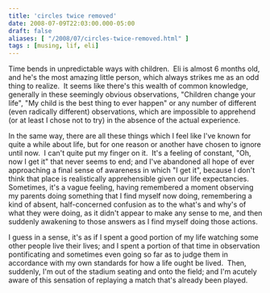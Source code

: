 ```yaml
---
title: 'circles twice removed'
date: 2008-07-09T22:03:00.000-05:00
draft: false
aliases: [ "/2008/07/circles-twice-removed.html" ]
tags : [musing, lif, eli]
---
```


Time bends in unpredictable ways with children.  Eli is almost 6 months old, and he's the most amazing little person, which always strikes me as an odd thing to realize.  It seems like there's this wealth of common knowledge, generally in these seemingly obvious observations, "Children change your life", "My child is the best thing to ever happen" or any number of different (even radically different) observations, which are impossible to apprehend (or at least I chose not to try) in the absence of the actual experience.  
  
In the same way, there are all these things which I feel like I've known for quite a while about life, but for one reason or another have chosen to ignore until now.  I can't quite put my finger on it.  It's a feeling of constant, "Oh, now I get it" that never seems to end; and I've abandoned all hope of ever approaching a final sense of awareness in which "I get it", because I don't think that place is realistically apprehensible given our life expectancies.  Sometimes, it's a vague feeling, having remembered a moment observing my parents doing something that I find myself now doing, remembering a kind of absent, half-concerned confusion as to the what's and why's of what they were doing, as it didn't appear to make any sense to me, and then suddenly awakening to those answers as I find myself doing those actions.  
  
I guess in a sense, it's as if I spent a good portion of my life watching some other people live their lives; and I spent a portion of that time in observation pontificating and sometimes even going so far as to judge them in accordance with my own standards for how a life ought be lived.  Then, suddenly, I'm out of the stadium seating and onto the field; and I'm acutely aware of this sensation of replaying a match that's already been played.